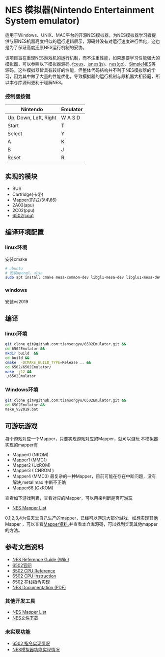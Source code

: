 # NES 模拟器(Nintendo Entertainment System emulator)

适用于Windows、UNIX、MAC平台的开源NES模拟器，为NES模拟器学习者提供与原NES机器高度相似的运行逻辑展示，源码并没有对运行速度进行优化，这也是为了保证高度还原NES运行机制的妥协。

该项目旨在重现NES游戏机的运行机制，而不注重性能，如果想要学习性能强大的模拟器，可以参照以下模拟器源码,·[fceux](https://github.com/TASEmulators/fceux)、[jsnes(js)](https://github.com/bfirsh/jsnes)、[nes(go)](https://github.com/fogleman/nes)、[SimpleNES](https://github.com/amhndu/SimpleNES)等源码，这些模拟器皆具有较好的性能，但整体代码结构并不利于NES模拟器的学习，因为其中做了大量的性能优化，导致模拟器的运行机制与原机器大相径庭，所以本仓库源码更利于理解NES。

### 控制器按键

| Nintendo              | Emulator    |
| --------------------- | ----------- |
| Up, Down, Left, Right | W A S D     |
| Start                 | T           |
| Select                | Y           |
| A                     | K           |
| B                     | J           |
| Reset                 | R           |

## 实现的模块
- BUS
- Cartridge(卡带)
- Mapper(0\1\2\3\4\66)
- 2A03(apu)
- 2C02(ppu)
- [6502(cpu)](https://github.com/tiansongyu/6502Emulator/blob/master/readme6502.md)

## 编译环境配置

### linux环境

安装cmake
``` bash 
# ubuntu
# 安装opengl、alsa
sudo apt install cmake mesa-common-dev libgl1-mesa-dev libglu1-mesa-dev alsa-base alsa-utils alsa-source libasound2-dev -y

```
### windows

安装vs2019
## 编译

### linux环境
``` bash 
git clone git@github.com:tiansongyu/6502Emulator.git && 
cd 6502Emulator && 
mkdir build  && 
cd build &&
cmake  -DCMAKE_BUILD_TYPE=Release .. && 
cd 6502/6502Emulator/
make -j12 && 
./6502Emulator
```
### Windows环境
``` bash 
git clone git@github.com:tiansongyu/6502Emulator.git && 
cd 6502Emulator && 
make_VS2019.bat
``` 

## 可游玩游戏

每个游戏对应一个Mapper，只要实现游戏对应的Mapper，就可以游玩
本模拟器实现的mapper有
- Mapper0 (NROM)
- Mapper1 (MMC1)
- Mapper2 (UxROM)
- Mapper3 ( CNROM )
- Mapper4 (MMC3) 最复杂的一种Mapper，目前可能在存在中断问题，没有解决,metal max 中断不正确
- Mapper66 (GxROM)  

查看如下游戏列表，查看对应的Mapper，可以用来判断是否可游玩
* [NES Mapper List](http://tuxnes.sourceforge.net/nesmapper.txt)

0,1,2,3,4为任天堂自己生产的mapper，已经可以游玩大部分游戏，如想实现其他Mapper
，可以查看[Mapper资料](https://wiki.nesdev.org/w/index.php?title=Mapper),并查看本仓库源码，可以找到实现其他mapper的方法。

## 参考文档资料

* [NES Reference Guide (Wiki)](https://wiki.nesdev.org/w/index.php?title=NES_reference_guide)
* [6502官网](http://www.6502.org/)
* [6502 CPU Reference](http://www.obelisk.me.uk/6502/reference.html)
* [6502 CPU Instruction](https://www.masswerk.at/6502/6502_instruction_set.html)
* [6502 在线指令实现](https://www.masswerk.at/6502/assembler.html)
* [NES Documentation (PDF)](http://nesdev.com/NESDoc.pdf)


### 其他开发工具
* [NES Mapper List](http://tuxnes.sourceforge.net/nesmapper.txt)
* [NES文件下载](https://wowroms.com/en/roms/nintendo-entertainment-system/)

### 未实现功能

- [6502 指令实现情况](https://trello.com/b/ll6HPTJ0/6502emulator)  
- [NES模拟器功能实现情况](https://trello.com/b/hB8YJmU6/nes%E6%A8%A1%E6%8B%9F%E5%99%A8)
